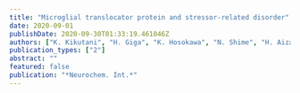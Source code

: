 ```yaml
---
title: "Microglial translocator protein and stressor-related disorder"
date: 2020-09-01
publishDate: 2020-09-30T01:33:19.461046Z
authors: ["K. Kikutani", "H. Giga", "K. Hosokawa", "N. Shime", "H. Aizawa"]
publication_types: ["2"]
abstract: ""
featured: false
publication: "*Neurochem. Int.*"
---
```


